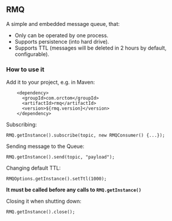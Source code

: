 ## RMQ

A simple and embedded message queue, that:

 * Only can be operated by one process.
 * Supports persistence (into hard drive).
 * Supports TTL (messages will be deleted in 2 hours by default, configurable).

### How to use it

Add it to your project, e.g. in Maven:
```
    <dependency>
      <groupId>com.orctom</groupId>
      <artifactId>rmq</artifactId>
      <version>${rmq.version}</version>
    </dependency>
```

Subscribing:
```
RMQ.getInstance().subscribe(topic, new RMQConsumer() {...});
```

Sending message to the Queue:
```
RMQ.getInstance().send(topic, "payload");
```

Changing default TTL:
```
RMQOptions.getInstance().setTtl(1000);
```
**It must be called before any calls to `RMQ.getInstance()`**

Closing it when shutting down:
```
RMQ.getInstance().close();
```
